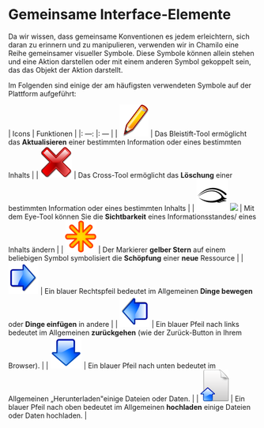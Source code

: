 
# Gemeinsame Interface-Elemente

Da wir wissen, dass gemeinsame Konventionen es jedem erleichtern, sich daran zu erinnern und zu manipulieren, verwenden wir in Chamilo eine Reihe gemeinsamer visueller Symbole. Diese Symbole können allein stehen und eine Aktion darstellen oder mit einem anderen Symbol gekoppelt sein, das das Objekt der Aktion darstellt.

Im Folgenden sind einige der am häufigsten verwendeten Symbole auf der Plattform aufgeführt:

| Icons | Funktionen |
|: —: |: — |
| ![](../../../.gitbook/assets/graphics112.png) | Das Bleistift-Tool ermöglicht das **Aktualisieren** einer bestimmten Information oder eines bestimmten Inhalts |
| ![](../../../.gitbook/assets/images7.png) | Das Cross-Tool ermöglicht das **Löschung** einer bestimmten Information oder eines bestimmten Inhalts |
| ![](../../../.gitbook/assets/images9.png) ![](../../../.gitbook/assets/images8.svg) | Mit dem Eye-Tool können Sie die **Sichtbarkeit** eines Informationsstandes/ eines Inhalts ändern |
| ![](../../../.gitbook/assets/graphics138.png) | Der Markierer **gelber Stern** auf einem beliebigen Symbol symbolisiert die **Schöpfung** einer **neue** Ressource |
| ![](../../../.gitbook/assets/images275.png) | Ein blauer Rechtspfeil bedeutet im Allgemeinen **Dinge bewegen** oder **Dinge einfügen** in andere |
| ![](../../../.gitbook/assets/graphics347.png) | Ein blauer Pfeil nach links bedeutet im Allgemeinen **zurückgehen** \(wie der Zurück-Button in Ihrem Browser\). |
| ![](../../../.gitbook/assets/images277.png) | Ein blauer Pfeil nach unten bedeutet im Allgemeinen „Herunterladen"einige Dateien oder Daten. |
| ![](../../../.gitbook/assets/graphics348.png) | Ein blauer Pfeil nach oben bedeutet im Allgemeinen **hochladen** einige Dateien oder Daten hochladen. |